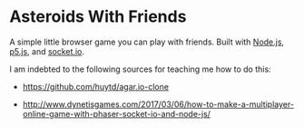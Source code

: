 # Asteroids With Friends

A simple little browser game you can play with friends.
Built with [Node.js](https://nodejs.org), [p5.js](https://p5js.org), and [socket.io](https://socket.io).

I am indebted to the following sources for teaching me how to do this:

- https://github.com/huytd/agar.io-clone

- http://www.dynetisgames.com/2017/03/06/how-to-make-a-multiplayer-online-game-with-phaser-socket-io-and-node-js/